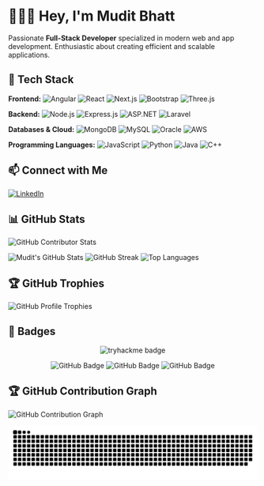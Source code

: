 # 🙋🏻‍♂️ Hey, I'm Mudit Bhatt

Passionate **Full-Stack Developer** specialized in modern web and app development. Enthusiastic about creating efficient and scalable applications.

## 🚀 Tech Stack

**Frontend:**
![Angular](https://img.shields.io/badge/Angular-DD0031?style=flat&logo=angular&logoColor=white)
![React](https://img.shields.io/badge/React-20232A?style=flat&logo=react&logoColor=61DAFB)
![Next.js](https://img.shields.io/badge/Next.js-000000?style=flat&logo=nextdotjs&logoColor=white)
![Bootstrap](https://img.shields.io/badge/Bootstrap-563D7C?style=flat&logo=bootstrap&logoColor=white)
![Three.js](https://img.shields.io/badge/Three.js-000000?style=flat&logo=three.js&logoColor=white)

**Backend:**
![Node.js](https://img.shields.io/badge/Node.js-43853D?style=flat&logo=node.js&logoColor=white)
![Express.js](https://img.shields.io/badge/Express.js-000000?style=flat&logo=express&logoColor=white)
![ASP.NET](https://img.shields.io/badge/ASP.NET-5C2D91?style=flat&logo=dotnet&logoColor=white)
![Laravel](https://img.shields.io/badge/Laravel-FF2D20?style=flat&logo=laravel&logoColor=white)

**Databases & Cloud:**
![MongoDB](https://img.shields.io/badge/MongoDB-47A248?style=flat&logo=mongodb&logoColor=white)
![MySQL](https://img.shields.io/badge/MySQL-4479A1?style=flat&logo=mysql&logoColor=white)
![Oracle](https://img.shields.io/badge/Oracle-F80000?style=flat&logo=oracle&logoColor=white)
![AWS](https://img.shields.io/badge/AWS-232F3E?style=flat&logo=amazonaws&logoColor=white)

**Programming Languages:**
![JavaScript](https://img.shields.io/badge/JavaScript-F7DF1E?style=flat&logo=javascript&logoColor=black)
![Python](https://img.shields.io/badge/Python-3776AB?style=flat&logo=python&logoColor=white)
![Java](https://img.shields.io/badge/Java-007396?style=flat&logo=java&logoColor=white)
![C++](https://img.shields.io/badge/C++-00599C?style=flat&logo=c%2B%2B&logoColor=white)

## 📫 Connect with Me
[![LinkedIn](https://img.shields.io/badge/LinkedIn-0A66C2?style=flat&logo=linkedin&logoColor=white)](https://bio.link/themudit_18)

## 📊 GitHub Stats
![GitHub Contributor Stats](https://github-contributor-stats.vercel.app/api?username=muditbhatt-5&limit=7&theme=dark&combine_all_yearly_contributions=true&text_color=159FFC&bg_color=000f24)

![Mudit's GitHub Stats](https://github-readme-stats.vercel.app/api?username=muditbhatt-5&theme=blueberry&show_icons=true&hide_border=true&count_private=true)
![GitHub Streak](https://github-readme-streak-stats.herokuapp.com/?user=muditbhatt-5&theme=blueberry&hide_border=true)
![Top Languages](https://github-readme-stats.vercel.app/api/top-langs/?username=muditbhatt-5&theme=blueberry&show_icons=true&hide_border=true&layout=compact)

## 🏆 GitHub Trophies
![GitHub Profile Trophies](https://github-profile-trophy.vercel.app/?username=muditbhatt-5&theme=algolia)

## 🏅 Badges
<p align="center">
  <img src="https://tryhackme-badges.s3.amazonaws.com/muditbhatt5.png?update=1" width="401" height="100" alt="tryhackme badge" />
</p>
<p align="center">
  <img src="https://github.githubassets.com/assets/profile-first-issue-dark-b8dbb02687b2.svg" height="100" alt="GitHub Badge" />
  <img src="https://github.githubassets.com/assets/profile-first-pr-dark-bc160471dcac.svg" height="100" alt="GitHub Badge" />
  <img src="https://github.githubassets.com/assets/profile-first-repo-dark-25579720acb4.svg" height="100" alt="GitHub Badge" />
</p>

## 🏆 GitHub Contribution Graph
![GitHub Contribution Graph](https://github-readme-activity-graph.vercel.app/graph?username=muditbhatt-5&theme=tokyo-night)

![GitHub Snake Animation](https://raw.githubusercontent.com/platane/snk/output/github-contribution-grid-snake.svg)
